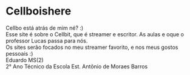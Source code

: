 # Cellboishere
Cellbo está atrás de mim né? :)
<br>
Esse site é sobre o Cellbit, que é streamer e escritor. As aulas e oque o professor Lucas passa para nós.<br>
Os sites serão focados no meu streamer favorito, e nos meus gostos pessoais :)
<br>
Eduardo MS(2)<br>
2° Ano Técnico da Escola Est. Antônio de Moraes Barros
